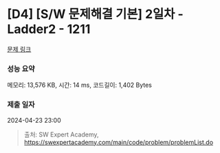 # [D4] [S/W 문제해결 기본] 2일차 - Ladder2 - 1211 

[문제 링크](https://swexpertacademy.com/main/code/problem/problemDetail.do?contestProbId=AV14BgD6AEECFAYh) 

### 성능 요약

메모리: 13,576 KB, 시간: 14 ms, 코드길이: 1,402 Bytes

### 제출 일자

2024-04-23 23:00



> 출처: SW Expert Academy, https://swexpertacademy.com/main/code/problem/problemList.do